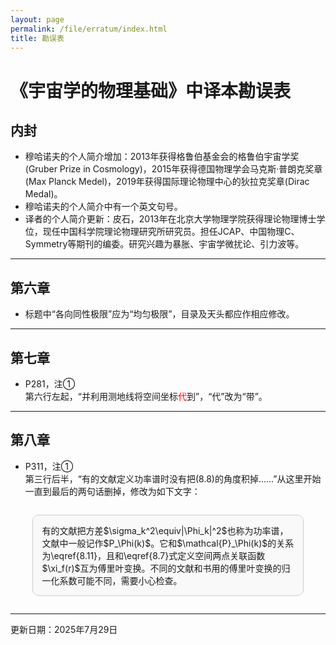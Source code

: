 ```yaml
---
layout: page
permalink: /file/erratum/index.html
title: 勘误表
---
```


# 《宇宙学的物理基础》中译本勘误表

## 内封

- 穆哈诺夫的个人简介增加：2013年获得格鲁伯基金会的格鲁伯宇宙学奖(Gruber Prize in Cosmology)，2015年获得德国物理学会马克斯·普朗克奖章(Max Planck Medel)，2019年获得国际理论物理中心的狄拉克奖章(Dirac Medal)。
- 穆哈诺夫的个人简介中有一个英文句号。
- 译者的个人简介更新：皮石，2013年在北京大学物理学院获得理论物理博士学位，现任中国科学院理论物理研究所研究员。担任JCAP、中国物理C、Symmetry等期刊的编委。研究兴趣为暴胀、宇宙学微扰论、引力波等。

---

## 第六章

- 标题中“各向同性极限”应为“均匀极限”，目录及天头都应作相应修改。

---

## 第七章

- P281，注①<br>第六行左起，“并利用测地线将空间坐标<span style="color:red;">代</span>到”，“代”改为“带”。

---

## 第八章

- P311，注①<br>第三行后半，“有的文献定义功率谱时没有把(8.8)的角度积掉……”从这里开始一直到最后的两句话删掉，修改为如下文字：

<div style="border: 1px solid #ccc; padding: 1em; width: 80%; margin: 2em auto; text-align: left; border-radius: 10px; background-color: #f9f9f9;">
有的文献把方差$\sigma_k^2\equiv|\Phi_k|^2$也称为功率谱，文献中一般记作$P_\Phi(k)$。它和$\mathcal{P}_\Phi(k)$的关系为\eqref{8.11}，且和\eqref{8.7}式定义空间两点关联函数$\xi_f(r)$互为傅里叶变换。不同的文献和书用的傅里叶变换的归一化系数可能不同，需要小心检查。
</div>


---

更新日期：2025年7月29日
